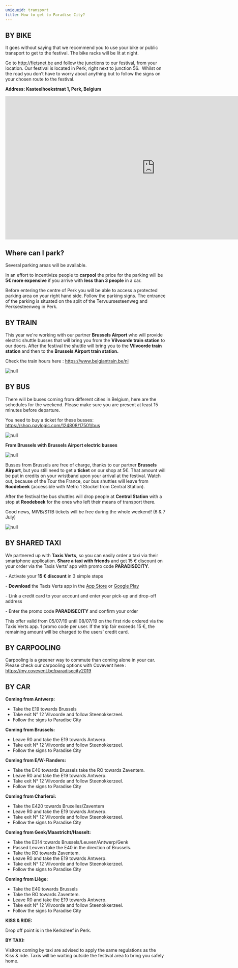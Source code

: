 ```yaml
---
uniqueid: transport
title: How to get to Paradise City?
---
```

## BY BIKE

It goes without saying that we recommend you to use your bike or public transport to get to the festival. The bike racks will be lit at night.

Go to <http://fietsnet.be> and follow the junctions to our festival, from your location. Our festival is located in Perk, right next to junction 56.  Whilst on the road you don’t have to worry about anything but to follow the signs on your chosen route to the festival.

**Address: Kasteelhoekstraat 1, Perk, Belgium**

<iframe src="https://www.google.com/maps/embed?pb=!1m18!1m12!1m3!1d2514.6069916669944!2d4.499689916090928!3d50.93098667954452!2m3!1f0!2f0!3f0!3m2!1i1024!2i768!4f13.1!3m3!1m2!1s0x47c3e75c201d7d11%3A0x268c1b87c5a0bc5d!2sParadise+City+Festival!5e0!3m2!1sen!2sbe!4v1554824539873!5m2!1sen!2sbe" width="940" height="450" frameborder="0" style="border:0" allowfullscreen></iframe>

## Where can I park?

Several parking areas will be available.

In an effort to incentivize people to **carpool** the price for the parking will be **5€ more expensive** if you arrive with **less than 3 people** in a car. 

Before entering the centre of Perk you will be able to access a protected parking area on your right hand side. Follow the parking signs. The entrance of the parking is situated on the split of the Tervuursesteenweg and Perksesteenweg in Perk. 

## BY TRAIN

This year we're working with our partner **Brussels Airport** who will provide electric shuttle busses that will bring you from the **Vilvoorde train station** to our doors. After the festival the shuttle will bring you to the **Vilvoorde train station** and then to the **Brussels Airport train station.**

Check the train hours here : <https://www.belgiantrain.be/nl>

![null](/images/uploads/shuttlevilvoorde.jpg)

## BY BUS

There will be buses coming from different cities in Belgium, here are the schedules for the weekend. Please make sure you are present at least 15 minutes before departure. 

You need to buy a ticket for these busses: <https://shop.paylogic.com/124808/17501/bus>

![null](/images/uploads/tableau.png)

**From Brussels with Brussels Airport electric busses**

![null](/images/uploads/buswebsite.jpg)

Busses from Brussels are free of charge, thanks to our partner **Brussels Airport**, but you still need to get a **ticket** on our shop at 5€. That amount will be put in credits on your wristband upon your arrival at the festival. Watch out, because of the Tour the France,  our bus shuttles will leave from **Roodebeek** (accessible with Metro 1 Stockel from Central Station). 

After the festival the bus shuttles will drop people at **Central Station** with a stop at **Roodebeek** for the ones who left their means of transport there.

Good news, MIVB/STIB tickets will be free during the whole weekend! (6 & 7 July)

![null](/images/uploads/tableau-–-3-4-.png)

## BY SHARED TAXI

We partnered up with **Taxis Verts**, so you can easily order a taxi via their smartphone application. **Share a taxi with friends** and get 15 € discount on your order via the Taxis Verts’ app with promo code **PARADISECITY**.

\- Activate your **15 € discount** in 3 simple steps

\- **Download** the Taxis Verts app in the [App Store](https://apps.apple.com/be/app/taxis-verts-bruxelles/id1455851406?l=en)  or [Google Play](https://play.google.com/store/apps/details?id=com.taxisverts.booker&hl=en) 

\- Link a credit card to your account and enter your pick-up and drop-off address

\- Enter the promo code **PARADISECITY** and confirm your order

This offer valid from 05/07/19 until 08/07/19 on the first ride ordered via the Taxis Verts app. 1 promo code per user. If the trip fair exceeds 15 €, the remaining amount will be charged to the users’ credit card.

## BY CARPOOLING

Carpooling is a greener way to commute than coming alone in your car. Please check our carpooling options with Covevent here : https://my.covevent.be/paradisecity2019

## BY CAR

**Coming from Antwerp:**

* Take the E19 towards Brussels
* Take exit N° 12 Vilvoorde and follow Steenokkerzeel.
* Follow the signs to Paradise City

**Coming from Brussels:**

* Leave R0 and take the E19 towards Antwerp.
* Take exit N° 12 Vilvoorde and follow Steenokkerzeel.
* Follow the signs to Paradise City

**Coming from E/W-Flanders:**

* Take the E40 towards Brussels take the RO towards Zaventem.
* Leave R0 and take the E19 towards Antwerp.
* Take exit N° 12 Vilvoorde and follow Steenokkerzeel.
* Follow the signs to Paradise City

**Coming from Charleroi:**

* Take the E420 towards Bruxelles/Zaventem
* Leave R0 and take the E19 towards Antwerp.
* Take exit N° 12 Vilvoorde and follow Steenokkerzeel.
* Follow the signs to Paradise City

**Coming from Genk/Maastricht/Hasselt:**

* Take the E314 towards Brussels/Leuven/Antwerp/Genk
* Passed Leuven take the E40 in the direction of Brussels.
* Take the RO towards Zaventem.
* Leave R0 and take the E19 towards Antwerp.
* Take exit N° 12 Vilvoorde and follow Steenokkerzeel.
* Follow the signs to Paradise City

**Coming from Liège:**

* Take the E40 towards Brussels
* Take the RO towards Zaventem.
* Leave R0 and take the E19 towards Antwerp.
* Take exit N° 12 Vilvoorde and follow Steenokkerzeel.
* Follow the signs to Paradise City

**KISS & RIDE:**

Drop off point is in the Kerkdreef in Perk.

**BY TAXI:**

Visitors coming by taxi are advised to apply the same regulations as the Kiss & ride. Taxis will be waiting outside the festival area to bring you safely home.
